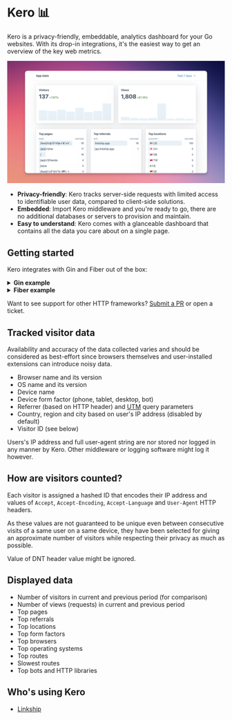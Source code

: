 # Kero 📊

Kero is a privacy-friendly, embeddable, analytics dashboard for your Go websites. With its drop-in integrations, it's the easiest way to get an overview of the key web metrics.

![Screenshot of a Kero dashboard](screenshot.png)

* **Privacy-friendly**: Kero tracks server-side requests with limited access to identifiable user data, compared to client-side solutions.
* **Embedded**: Import Kero middleware and you're ready to go, there are no additional databases or servers to provision and maintain.
* **Easy to understand**: Kero comes with a glanceable dashboard that contains all the data you care about on a single page.

## Getting started

Kero integrates with Gin and Fiber out of the box:

<details>
<summary><b>Gin example</b></summary>

```golang
package mywebsite

import (
    "os"

    "github.com/gin-gonic/gin"

    "github.com/josip/kero"
    keromw "github.com/josip/kero/keroginmw"
)

func Main() {
    r := gin.New()
    // 1) Initialize Kero
    k, _ := kero.New(
        kero.WithDBPath("./kero-stats"),
        kero.WithDashboardPath("/_kero"),
        // measures response time
        kero.WithRequestMeasurements(true),
        // doesn't log requests to .css/.js/.png/etc.
        kero.WithWebAssetsIgnored(true),
        // doesn't log requests from bots and HTTP libraries
        kero.WithBotsIgnored(true),
    )
    defer k.Close()

    // 2) Expose dashboard UI, protected with Basic Auth
    keromw.MountDashboard(r, k, gin.Accounts{
        os.Getenv("KERO_ADMIN_USERNAME"): os.Getenv("KERO_ADMIN_PW"),
    })

    // 3) Track all incoming requests
    r.Use(keromw.RequestTracker(k))

    r.GET("/hello", func(ctx *gin.Context) {
        c.String(200, "Hello")
    })

    r.Run()

    // 4) Open http://localhost:8080/_kero
}
```
</details>

<details>
<summary><b>Fiber example</b></summary>

```golang
package mywebsite

import (
    "os"

    "github.com/gofiber/fiber/v2"
    "github.com/gofiber/fiber/v2/middleware/basicauth"

    "github.com/josip/kero"
    keromw "github.com/josip/kero/kerofibermw"
)

func Main() {
    app := fiber.New()
    // 1) Initialize Kero
    k, _ := kero.New(
        kero.WithDBPath("./kero-stats"),
        kero.WithDashboardPath("/_kero"),
        // measures response time
        kero.WithRequestMeasurements(true),
        // doesn't log requests to .css/.js/.png/etc.
        kero.WithWebAssetsIgnored(true),
        // doesn't log requests from bots and HTTP libraries
        kero.WithBotsIgnored(true),
    )
    defer k.Close()

    // 2) Expose dashboard UI, protected with Basic Auth
    keromw.MountDashboard(app, k, basicauth.Config{
        Users: {
            os.Getenv("KERO_ADMIN_USERNAME"): os.Getenv("KERO_ADMIN_PW"),
        },
    })

    // 3) Track all incoming requests
    app.Use(keromw.RequestTracker(k))

    app.Get("/hello", func(ctx *fiber.Ctx) error {
        return ctx.SendString("Hello")
    })

    app.Listen(":8080")

    // 4) Open http://localhost:8080/_kero
}
```
</details>

Want to see support for other HTTP frameworks? [Submit a PR](./issues/new) or open a ticket.

## Tracked visitor data

Availability and accuracy of the data collected varies and should be considered as best-effort since browsers themselves and user-installed extensions can introduce noisy data.

* Browser name and its version
* OS name and its version
* Device name
* Device form factor (phone, tablet, desktop, bot)
* Referrer (based on HTTP header) and [UTM](https://en.wikipedia.org/wiki/UTM_parameters) query parameters
* Country, region and city based on user's IP address (disabled by default)
* Visitor ID (see below)

Users's IP address and full user-agent string are nor stored nor logged in any manner by Kero. Other middleware or logging software might log it however.

## How are visitors counted?

Each visitor is assigned a hashed ID that encodes their IP address and values of `Accept`, `Accept-Encoding`, `Accept-Language` and `User-Agent` HTTP headers.

As these values are not guaranteed to be unique even between consecutive visits of a same user on a same device, they have been selected for giving an approximate number of visitors while respecting their privacy as much as possible.

Value of DNT header value might be ignored.

## Displayed data

* Number of visitors in current and previous period (for comparison)
* Number of views (requests) in current and previous period
* Top pages
* Top referrals
* Top locations
* Top form factors
* Top browsers
* Top operating systems
* Top routes
* Slowest routes
* Top bots and HTTP libraries

## Who's using Kero

* [Linkship](https://linkship.app)
